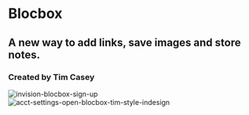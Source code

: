 # Blocbox
## A new way to add links, save images and store notes.
### Created by **Tim Casey**
![invision-blocbox-sign-up](https://cloud.githubusercontent.com/assets/23002297/25367976/6a34df14-2947-11e7-85e9-62618847e1e8.jpg)
![acct-settings-open-blocbox-tim-style-indesign](https://cloud.githubusercontent.com/assets/23002297/25367988/7da09f8e-2947-11e7-9f09-9a167c1ef336.jpg)

